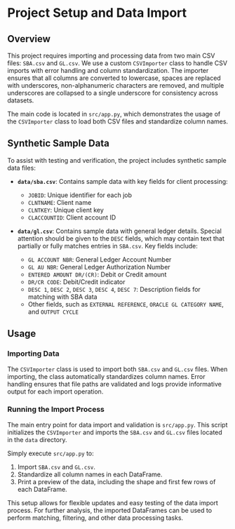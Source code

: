 # Project Setup and Data Import

## Overview

This project requires importing and processing data from two main CSV files: `SBA.csv` and `GL.csv`. We use a custom `CSVImporter` class to handle CSV imports with error handling and column standardization. The importer ensures that all columns are converted to lowercase, spaces are replaced with underscores, non-alphanumeric characters are removed, and multiple underscores are collapsed to a single underscore for consistency across datasets.

The main code is located in `src/app.py`, which demonstrates the usage of the `CSVImporter` class to load both CSV files and standardize column names.

## Synthetic Sample Data

To assist with testing and verification, the project includes synthetic sample data files:

- **`data/sba.csv`**: Contains sample data with key fields for client processing:
  - `JOBID`: Unique identifier for each job
  - `CLNTNAME`: Client name
  - `CLNTKEY`: Unique client key
  - `CLACCOUNTID`: Client account ID

- **`data/gl.csv`**: Contains sample data with general ledger details. Special attention should be given to the `DESC` fields, which may contain text that partially or fully matches entries in `SBA.csv`. Key fields include:
  - `GL ACCOUNT NBR`: General Ledger Account Number
  - `GL AU NBR`: General Ledger Authorization Number
  - `ENTERED AMOUNT DR/(CR)`: Debit or Credit amount
  - `DR/CR CODE`: Debit/Credit indicator
  - `DESC 1`, `DESC 2`, `DESC 3`, `DESC 4`, `DESC 7`: Description fields for matching with SBA data
  - Other fields, such as `EXTERNAL REFERENCE`, `ORACLE GL CATEGORY NAME`, and `OUTPUT CYCLE`

## Usage

### Importing Data

The `CSVImporter` class is used to import both `SBA.csv` and `GL.csv` files. When importing, the class automatically standardizes column names. Error handling ensures that file paths are validated and logs provide informative output for each import operation. 

### Running the Import Process

The main entry point for data import and validation is `src/app.py`. This script initializes the `CSVImporter` and imports the `SBA.csv` and `GL.csv` files located in the `data` directory.

Simply execute `src/app.py` to:

1. Import `SBA.csv` and `GL.csv`.
2. Standardize all column names in each DataFrame.
3. Print a preview of the data, including the shape and first few rows of each DataFrame.

This setup allows for flexible updates and easy testing of the data import process. For further analysis, the imported DataFrames can be used to perform matching, filtering, and other data processing tasks.
